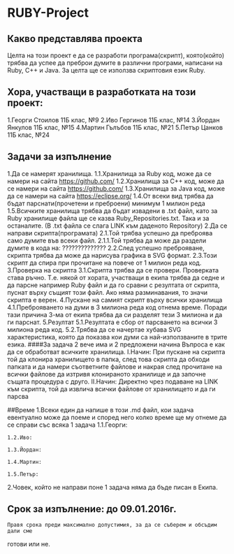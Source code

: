 # RUBY-Project
## Какво представлява проекта
  Целта на този проект е да се разработи програма(скрипт), която(който)
трябва да успее да преброи думите в различни програми, написани на Ruby,
C++ и Java. За целта ще се използва скриптовия език Ruby.

## Хора, участващи в разработката на този проект:
  1.Георги Стоилов 11Б клас, №9
  2.Иво Гергинов 11Б клас, №14
  3.Йордан Янкулов 11Б клас, №15
  4.Мартин Гълъбов 11Б клас, №21
  5.Петър Цанков 11Б клас, №24

## Задачи за изпълнение
  1.Да се намерят хранилища.
    1.1.Хранилища за Ruby код, може да се намери на сайта https://github.com/
    1.2.Хранилища за C++ код, може да се намери на сайта https://github.com/
    1.3.Хранилища за Java код, може да се намери на сайта https://eclipse.org/
    1.4.От всеки вид трябва да бъдат парснати(прочетени и преброени) минимум
        1 милион реда
    1.5.Всичките хранилища трябва да бъдат извадени в .txt файл, като за Ruby
        хранилище файла ще се казва Ruby_Repositories.txt. Така и за останалите.
        (В .txt файла се слага LINK към даденото Repository)
  2.Да се направи скрипта(програмата)
    2.1.Той трябва успешно да преброява само думите във всеки файл.
      2.1.1.Той трябва да може да раздели думите в кода на: ??????????????
    2.2.След успешно преброяване, скрипта трябва да може да нарисува графика в
        SVG формат.
    2.3.Този скрипт да спира при прочитане на повече от 1 милион реда код.
  3.Проверка на скрипта
    3.1.Скрипта трябва да се провери. Проверката става ръчно. Т.е. някой от
        хората, участващи в екипа трябва да седне и да парсне например Ruby
        файл и да го сравни с резултата от скрипта, пуснат върху същият този
        файл. Ако няма разминавания, то значи скрипта е верен.
  4.Пускане на самият скрипт върху всички хранилища
    4.1.Преброяването на думи в 3 милиона реда код отнема време. Поради тази
        причина 3-ма от екипа трябва да си разделят тези 3 милиона и да ги
        парснат.
  5.Резултат
    5.1.Резултата е сбор от парсването на всички 3 милиона реда код.
    5.2.Трябва да се начертае хубава SVG характеристика, която да показва кои
        думи са най-използваните в трите езика.
####За задача 2 вече има и 2 предложени начина
    Въпроса е как да се обработват всичките хранилища.
    I.Начин:
      При пускане на скрипта той да клонира хранилището в папка, след това скрипта
      да обходи папката и да намери съответните файлове и накрая след прочитане на
      всички файлове да изтривя клонираното хранилище и да започне същата процедура
      с друго.
    II.Начин:
      Директно чрез подаване на LINK към скрипта, той да извлича всички файлове
      от хранилището и да ги парсва

##Време
  1.Всеки един да напише в този .md файл, кои задача евентуално може да поеме и
    според него колко време ще му отнеме да се справи със всяка 1 задача
    1.1.Георги:

    1.2.Иво:

    1.3.Йордан:

    1.4.Мартин:

    1.5.Петър:
  2.Човек, който не направи поне 1 задача няма да бъде писан в Екипа.
## Срок за изпълнение: до 09.01.2016г.
    Правя срока преди максимално допустимия, за да се съберем и обсъдим дали сме
  готови или не.
